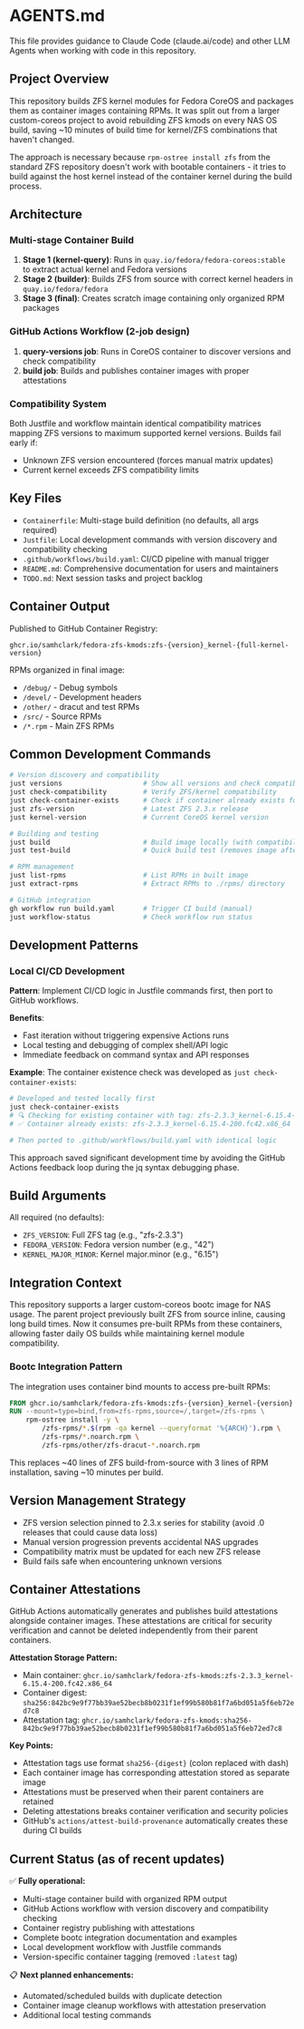 # AGENTS.md

This file provides guidance to Claude Code (claude.ai/code) and other LLM Agents when working with code in this repository.

## Project Overview

This repository builds ZFS kernel modules for Fedora CoreOS and packages them as container images containing RPMs. It was split out from a larger custom-coreos project to avoid rebuilding ZFS kmods on every NAS OS build, saving ~10 minutes of build time for kernel/ZFS combinations that haven't changed.

The approach is necessary because `rpm-ostree install zfs` from the standard ZFS repository doesn't work with bootable containers - it tries to build against the host kernel instead of the container kernel during the build process.

## Architecture

### Multi-stage Container Build
1. **Stage 1 (kernel-query)**: Runs in `quay.io/fedora/fedora-coreos:stable` to extract actual kernel and Fedora versions
2. **Stage 2 (builder)**: Builds ZFS from source with correct kernel headers in `quay.io/fedora/fedora`
3. **Stage 3 (final)**: Creates scratch image containing only organized RPM packages

### GitHub Actions Workflow (2-job design)
1. **query-versions job**: Runs in CoreOS container to discover versions and check compatibility
2. **build job**: Builds and publishes container images with proper attestations

### Compatibility System
Both Justfile and workflow maintain identical compatibility matrices mapping ZFS versions to maximum supported kernel versions. Builds fail early if:
- Unknown ZFS version encountered (forces manual matrix updates)
- Current kernel exceeds ZFS compatibility limits

## Key Files

- `Containerfile`: Multi-stage build definition (no defaults, all args required)
- `Justfile`: Local development commands with version discovery and compatibility checking
- `.github/workflows/build.yaml`: CI/CD pipeline with manual trigger
- `README.md`: Comprehensive documentation for users and maintainers
- `TODO.md`: Next session tasks and project backlog

## Container Output

Published to GitHub Container Registry:
```
ghcr.io/samhclark/fedora-zfs-kmods:zfs-{version}_kernel-{full-kernel-version}
```

RPMs organized in final image:
- `/debug/` - Debug symbols
- `/devel/` - Development headers  
- `/other/` - dracut and test RPMs
- `/src/` - Source RPMs
- `/*.rpm` - Main ZFS RPMs

## Common Development Commands

```bash
# Version discovery and compatibility
just versions                    # Show all versions and check compatibility
just check-compatibility         # Verify ZFS/kernel compatibility
just check-container-exists      # Check if container already exists for current versions
just zfs-version                 # Latest ZFS 2.3.x release
just kernel-version              # Current CoreOS kernel version

# Building and testing
just build                       # Build image locally (with compatibility check)
just test-build                  # Quick build test (removes image after)

# RPM management
just list-rpms                   # List RPMs in built image
just extract-rpms                # Extract RPMs to ./rpms/ directory

# GitHub integration
gh workflow run build.yaml       # Trigger CI build (manual)
just workflow-status             # Check workflow run status
```

## Development Patterns

### Local CI/CD Development
**Pattern**: Implement CI/CD logic in Justfile commands first, then port to GitHub workflows.

**Benefits**:
- Fast iteration without triggering expensive Actions runs
- Local testing and debugging of complex shell/API logic
- Immediate feedback on command syntax and API responses

**Example**: The container existence check was developed as `just check-container-exists`:
```bash
# Developed and tested locally first
just check-container-exists
# 🔍 Checking for existing container with tag: zfs-2.3.3_kernel-6.15.4-200.fc42.x86_64
# ✅ Container already exists: zfs-2.3.3_kernel-6.15.4-200.fc42.x86_64

# Then ported to .github/workflows/build.yaml with identical logic
```

This approach saved significant development time by avoiding the GitHub Actions feedback loop during the jq syntax debugging phase.

## Build Arguments

All required (no defaults):
- `ZFS_VERSION`: Full ZFS tag (e.g., "zfs-2.3.3")
- `FEDORA_VERSION`: Fedora version number (e.g., "42") 
- `KERNEL_MAJOR_MINOR`: Kernel major.minor (e.g., "6.15")

## Integration Context

This repository supports a larger custom-coreos bootc image for NAS usage. The parent project previously built ZFS from source inline, causing long build times. Now it consumes pre-built RPMs from these containers, allowing faster daily OS builds while maintaining kernel module compatibility.

### Bootc Integration Pattern
The integration uses container bind mounts to access pre-built RPMs:
```dockerfile
FROM ghcr.io/samhclark/fedora-zfs-kmods:zfs-{version}_kernel-{version} as zfs-rpms
RUN --mount=type=bind,from=zfs-rpms,source=/,target=/zfs-rpms \
    rpm-ostree install -y \
        /zfs-rpms/*.$(rpm -qa kernel --queryformat '%{ARCH}').rpm \
        /zfs-rpms/*.noarch.rpm \
        /zfs-rpms/other/zfs-dracut-*.noarch.rpm
```

This replaces ~40 lines of ZFS build-from-source with 3 lines of RPM installation, saving ~10 minutes per build.

## Version Management Strategy

- ZFS version selection pinned to 2.3.x series for stability (avoid .0 releases that could cause data loss)
- Manual version progression prevents accidental NAS upgrades
- Compatibility matrix must be updated for each new ZFS release
- Build fails safe when encountering unknown versions

## Container Attestations

GitHub Actions automatically generates and publishes build attestations alongside container images. These attestations are critical for security verification and cannot be deleted independently from their parent containers.

**Attestation Storage Pattern:**
- Main container: `ghcr.io/samhclark/fedora-zfs-kmods:zfs-2.3.3_kernel-6.15.4-200.fc42.x86_64`
- Container digest: `sha256:842bc9e9f77bb39ae52becb8b0231f1ef99b580b81f7a6bd051a5f6eb72ed7c8`
- Attestation tag: `ghcr.io/samhclark/fedora-zfs-kmods:sha256-842bc9e9f77bb39ae52becb8b0231f1ef99b580b81f7a6bd051a5f6eb72ed7c8`

**Key Points:**
- Attestation tags use format `sha256-{digest}` (colon replaced with dash)
- Each container image has corresponding attestation stored as separate image
- Attestations must be preserved when their parent containers are retained
- Deleting attestations breaks container verification and security policies
- GitHub's `actions/attest-build-provenance` automatically creates these during CI builds

## Current Status (as of recent updates)

✅ **Fully operational:**
- Multi-stage container build with organized RPM output
- GitHub Actions workflow with version discovery and compatibility checking
- Container registry publishing with attestations
- Complete bootc integration documentation and examples
- Local development workflow with Justfile commands
- Version-specific container tagging (removed `:latest` tag)

📋 **Next planned enhancements:**
- Automated/scheduled builds with duplicate detection
- Container image cleanup workflows with attestation preservation
- Additional local testing commands